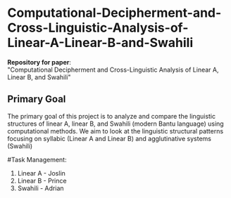 # Computational-Decipherment-and-Cross-Linguistic-Analysis-of-Linear-A-Linear-B-and-Swahili

**Repository for paper**:  
"Computational Decipherment and Cross-Linguistic Analysis of Linear A, Linear B, and Swahili"

## Primary Goal

The primary goal of this project is to analyze and compare the linguistic structures of linear A, linear B, and Swahili (modern Bantu language) using computational methods. We aim to look at the linguistic structural patterns focusing on syllabic (Linear A and Linear B) and agglutinative systems (Swahili)

#Task Management:
1. Linear A - Joslin
2. Linear B - Prince
3. Swahili - Adrian 

